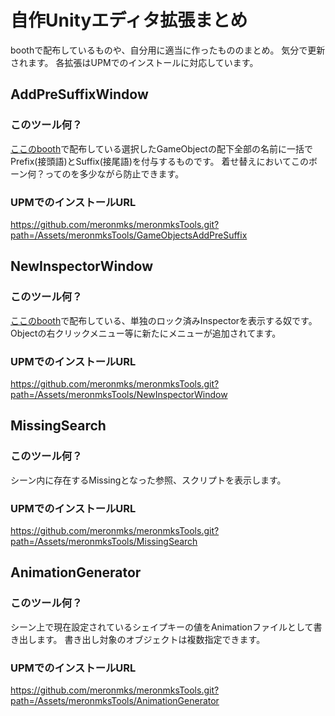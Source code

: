 # 自作Unityエディタ拡張まとめ
boothで配布しているものや、自分用に適当に作ったもののまとめ。
気分で更新されます。
各拡張はUPMでのインストールに対応しています。
## AddPreSuffixWindow
### このツール何？
[ここのbooth](https://meronmks.booth.pm/items/2764237)で配布している選択したGameObjectの配下全部の名前に一括でPrefix(接頭語)とSuffix(接尾語)を付与するものです。
着せ替えにおいてこのボーン何？ってのを多少ながら防止できます。
### UPMでのインストールURL
https://github.com/meronmks/meronmksTools.git?path=/Assets/meronmksTools/GameObjectsAddPreSuffix

## NewInspectorWindow
### このツール何？
[ここのbooth](https://meronmks.booth.pm/items/2277428)で配布している、単独のロック済みInspectorを表示する奴です。
Objectの右クリックメニュー等に新たにメニューが追加されてます。
### UPMでのインストールURL
https://github.com/meronmks/meronmksTools.git?path=/Assets/meronmksTools/NewInspectorWindow

## MissingSearch
### このツール何？
シーン内に存在するMissingとなった参照、スクリプトを表示します。
### UPMでのインストールURL
https://github.com/meronmks/meronmksTools.git?path=/Assets/meronmksTools/MissingSearch

## AnimationGenerator
### このツール何？
シーン上で現在設定されているシェイプキーの値をAnimationファイルとして書き出します。
書き出し対象のオブジェクトは複数指定できます。
### UPMでのインストールURL
https://github.com/meronmks/meronmksTools.git?path=/Assets/meronmksTools/AnimationGenerator
